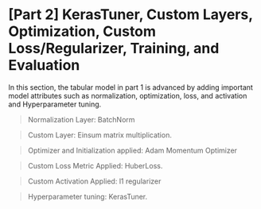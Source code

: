 # [Part 2] KerasTuner, Custom Layers, Optimization, Custom Loss/Regularizer, Training, and Evaluation
In this section, the tabular model in part 1 is advanced by adding important model attributes such as normalization, optimization, loss, and activation and Hyperparameter tuning.

> Normalization Layer: BatchNorm

> Custom Layer: Einsum matrix multiplication.

> Optimizer and Initialization applied: Adam Momentum Optimizer

> Custom Loss Metric Applied: HuberLoss.

> Custom Activation Applied: l1 regularizer

> Hyperparameter tuning: KerasTuner.
 
